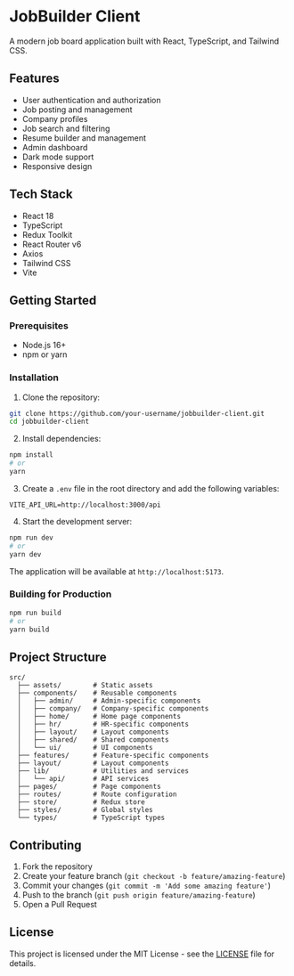 # JobBuilder Client

A modern job board application built with React, TypeScript, and Tailwind CSS.

## Features

- User authentication and authorization
- Job posting and management
- Company profiles
- Job search and filtering
- Resume builder and management
- Admin dashboard
- Dark mode support
- Responsive design

## Tech Stack

- React 18
- TypeScript
- Redux Toolkit
- React Router v6
- Axios
- Tailwind CSS
- Vite

## Getting Started

### Prerequisites

- Node.js 16+
- npm or yarn

### Installation

1. Clone the repository:

```bash
git clone https://github.com/your-username/jobbuilder-client.git
cd jobbuilder-client
```

2. Install dependencies:

```bash
npm install
# or
yarn
```

3. Create a `.env` file in the root directory and add the following variables:

```env
VITE_API_URL=http://localhost:3000/api
```

4. Start the development server:

```bash
npm run dev
# or
yarn dev
```

The application will be available at `http://localhost:5173`.

### Building for Production

```bash
npm run build
# or
yarn build
```

## Project Structure

```
src/
  ├── assets/        # Static assets
  ├── components/    # Reusable components
  │   ├── admin/     # Admin-specific components
  │   ├── company/   # Company-specific components
  │   ├── home/      # Home page components
  │   ├── hr/        # HR-specific components
  │   ├── layout/    # Layout components
  │   ├── shared/    # Shared components
  │   └── ui/        # UI components
  ├── features/      # Feature-specific components
  ├── layout/        # Layout components
  ├── lib/           # Utilities and services
  │   └── api/       # API services
  ├── pages/         # Page components
  ├── routes/        # Route configuration
  ├── store/         # Redux store
  ├── styles/        # Global styles
  └── types/         # TypeScript types
```

## Contributing

1. Fork the repository
2. Create your feature branch (`git checkout -b feature/amazing-feature`)
3. Commit your changes (`git commit -m 'Add some amazing feature'`)
4. Push to the branch (`git push origin feature/amazing-feature`)
5. Open a Pull Request

## License

This project is licensed under the MIT License - see the [LICENSE](LICENSE) file for details.
